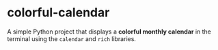 # colorful-calendar
A simple Python project that displays a **colorful monthly calendar** in the terminal using the `calendar` and `rich` libraries.
